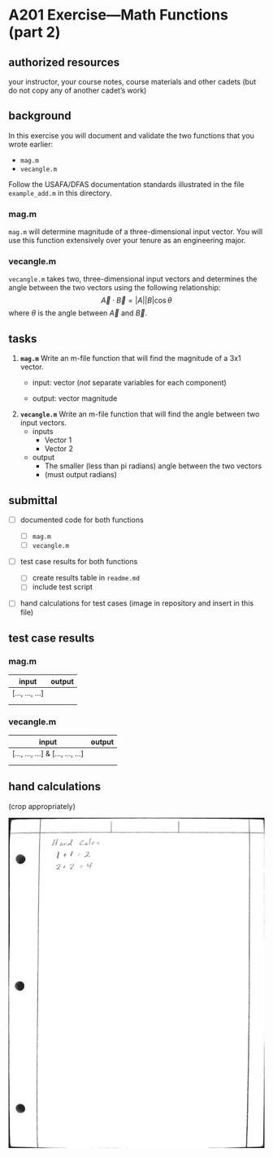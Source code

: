 # A201 Exercise—Math Functions (part 2)



## authorized resources

 your instructor, your course notes, course materials and other cadets (but do not copy any of another cadet’s work)



## background

In this exercise you will document and validate the two functions that you wrote earlier:

- `mag.m`
- `vecangle.m`

Follow the USAFA/DFAS documentation standards illustrated in the file `example_add.m` in this directory.  

### mag.m

`mag.m` will determine magnitude of a three-dimensional input vector. You will use this function extensively over your tenure as an engineering major.

### vecangle.m

`vecangle.m` takes two, three-dimensional input vectors and determines the angle between the two vectors using the following relationship:
$$
\vec{A} \cdot\vec{B} = |A||B|\cos\theta
$$
where $\theta$ is the angle between $\vec{A}$ and $\vec{B}$.



## tasks

1. **`mag.m`** Write an m-file function that will find the magnitude of a 3x1 vector.


   - input: vector (*not* separate variables for each component)


   - output:  vector magnitude

2) **`vecangle.m`** Write an m-file function that will find the angle between two input vectors.
   - inputs
     - Vector 1
     - Vector 2
   - output
     - The smaller (less than pi radians) angle between the two vectors
     - (must output radians)

 

## submittal

- [ ] documented code for both functions 
  - [ ] `mag.m`
  - [ ] `vecangle.m`

- [ ] test case results for both functions
  - [ ] create results table in `readme.md`
  - [ ] include test script

- [ ] hand calculations for test cases (image in repository and insert in this file)



## test case results

### mag.m

| input     | output |
| --------- | ------ |
| […, …, …] |        |
|           |        |
|           |        |



### vecangle.m

| input                 | output |
| --------------------- | ------ |
| […, …, …] & […, …, …] |        |
|                       |        |
|                       |        |



## hand calculations

(crop appropriately)

![](../sources/hand_calc_example.jpg)
